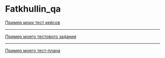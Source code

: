 # Fatkhullin_qa
[Пример моих тест кейсов](https://docs.google.com/spreadsheets/d/1e4K-zbhBbtdpp8SNUq6uPMkamlZ1-r-zvj50AtL4M1Y/edit?usp=sharing)

---


[Пример моего тестового задания](https://docs.google.com/spreadsheets/d/1SXpi_rRs6PO2nkIMjsdp90GSO4m04i630gmCNpL5xgc/edit#gid=0)

---

[Пример моего тест-плана](https://docs.google.com/spreadsheets/d/1CR_DwdpvhOITyU817zt7ABsaWqI06KPL4QM2dkdcgwo/edit?usp=sharing)
